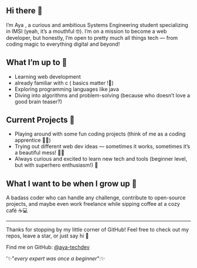 ## Hi there 👋

I’m Aya , a curious and ambitious Systems Engineering student specializing in IMSI (yeah, it’s a mouthful 🤓). 
I’m on a mission to become a web developer, but honestly, I’m open to pretty much all things tech — from coding magic to everything digital and beyond!

## What I’m up to 🎯

- Learning web development
- already familiar with c ( basics matter !🤥)
- Exploring programming languages like java 
- Diving into algorithms and problem-solving (because who doesn’t love a good brain teaser?)  

## Current Projects 🚧

- Playing around with some fun coding projects (think of me as a coding apprentice 🧙‍♀️)  
- Trying out different web dev ideas — sometimes it works, sometimes it’s a beautiful mess! 🎨💥  
- Always curious and excited to learn new tech and tools (beginner level, but with superhero enthusiasm!) 🚀 

## What I want to be when I grow up 🌱

A badass coder who can handle any challenge, contribute to open-source projects, and maybe even work freelance while sipping coffee at a cozy café ☕️💻

---

Thanks for stopping by my little corner of GitHub! Feel free to check out my repos, leave a star, or just say hi 👋

Find me on GitHub: [@aya-techdev]((https://github.com/aya-techdev))

'✨"_every expert was once a beginner_":✨
